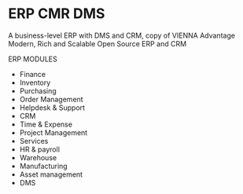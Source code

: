  # ERP CMR DMS
 A business-level ERP with DMS and CRM, copy of VIENNA Advantage
 Modern, Rich and Scalable Open Source ERP and CRM

  ERP MODULES
  - Finance
  - Inventory
  - Purchasing
  - Order Management
  - Helpdesk & Support
  - CRM
  - Time & Expense
  - Project Management
  - Services
  - HR & payroll
  - Warehouse
  - Manufacturing
  - Asset management
  - DMS
